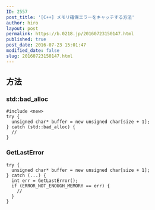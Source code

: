 ```yaml
---
ID: 2557
post_title: '[C++] メモリ確保エラーをキャッチする方法'
author: hiro
layout: post
permalink: https://b.0218.jp/20160723150147.html
published: true
post_date: 2016-07-23 15:01:47
modified_date: false
slug: 20160723150147.html
---
```

<!--more-->
<h2>方法</h2>
<h3>std::bad_alloc</h3>
<pre class="language-cpp"><code>#include &lt;new&gt;
try {
  unsigned char* buffer = new unsigned char[size + 1];
} catch (std::bad_alloc) {
  // 
}
</code></pre>

<h3>GetLastError</h3>
<pre class="language-cpp"><code>try {
  unsigned char* buffer = new unsigned char[size + 1];
} catch (...) {
  int err = GetLastError();
  if (ERROR_NOT_ENOUGH_MEMORY == err) {
    //
  }
}</code></pre>